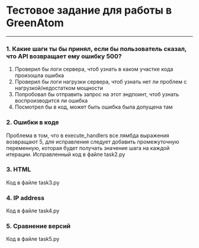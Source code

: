 # Тестовое задание для работы в GreenAtom

---

### 1. Какие шаги ты бы принял, если бы пользователь сказал, что API возвращает ему ошибку 500?
1. Проверил бы логи сервера, чтоб узнать в каком участке кода произошла ошибка
2. Проверил бы логи нагрузки сервера, чтоб узнать нет ли проблем с нагрузкой/недостатком мощности
3. Попробовал бы отправить запрос на этот эндпоинт, чтоб узнать воспроизводится ли ошибка
4. Посмотрел бы в код, может быть ошибка была допущена там

### 2. Ошибки в коде
Проблема в том, что в execute_handlers все лямбда выражения возвращают 5, для исправления следует добавить промежуточную переменную, которая будет получать значение шага на каждой итерации.
Исправленный код в файле task2.py

### 3. HTML
Код в файле task3.py

### 4. IP address
Код в файле task4.py

### 5. Сравнение версий
Код в файле task5.py
